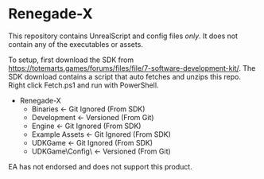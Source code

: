 # Renegade-X

This repository contains UnrealScript and config files *only*. It does not contain any of the executables or assets.

To setup, first download the SDK from https://totemarts.games/forums/files/file/7-software-development-kit/. The SDK download contains a script that auto fetches and unzips this repo. Right click Fetch.ps1 and run with PowerShell.

- Renegade-X
  - Binaries        <- Git Ignored (From SDK)
  - Development     <- Versioned   (From Git)
  - Engine          <- Git Ignored (From SDK)
  - Example Assets  <- Git Ignored (From SDK)
  - UDKGame         <- Git Ignored (From SDK)
  - UDKGame\Config\ <- Versioned   (From Git)

EA has not endorsed and does not support this product.
